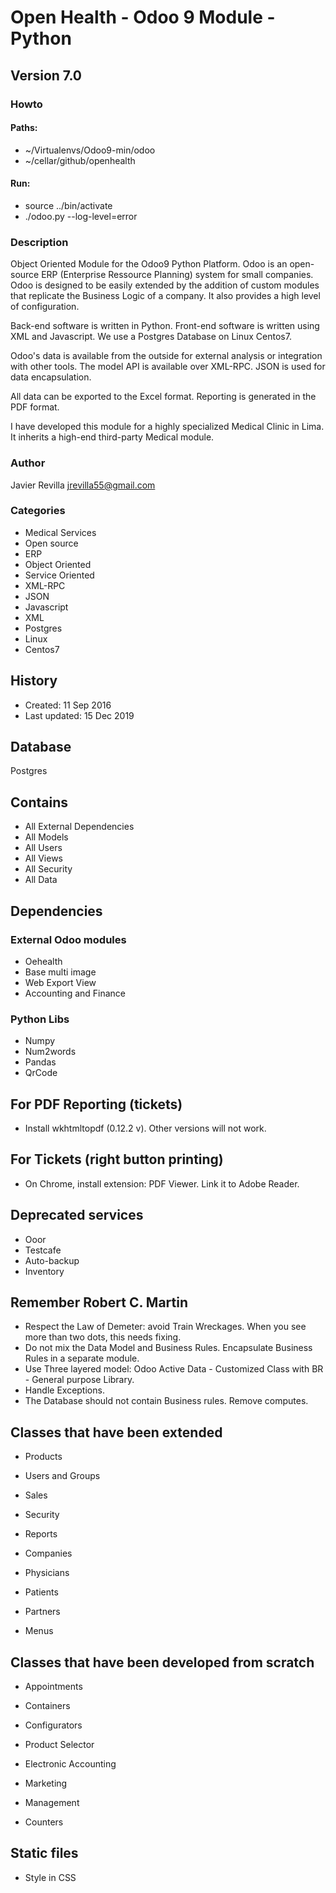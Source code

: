 # Open Health - Odoo 9 Module - Python

## Version 7.0

### Howto

#### Paths:
- ~/Virtualenvs/Odoo9-min/odoo
- ~/cellar/github/openhealth

#### Run:
- source ../bin/activate
- ./odoo.py --log-level=error



### Description
Object Oriented Module for the Odoo9 Python Platform.
Odoo is an open-source ERP (Enterprise Ressource Planning) system for small companies.
Odoo is designed to be easily extended by the addition of custom modules that replicate the Business Logic of a company.
It also provides a high level of configuration.

Back-end software is written in Python. Front-end software is written using XML and Javascript. We use a Postgres Database on Linux Centos7.

Odoo's data is available from the outside for external analysis or integration with other tools.
The model API is available over XML-RPC. JSON is used for data encapsulation.

All data can be exported to the Excel format.
Reporting is generated in the PDF format.


I have developed this module for a highly specialized Medical Clinic in Lima.
It inherits a high-end third-party Medical module.


### Author
Javier Revilla
jrevilla55@gmail.com


### Categories
- Medical Services
- Open source
- ERP
- Object Oriented
- Service Oriented
- XML-RPC
- JSON
- Javascript
- XML
- Postgres
- Linux
- Centos7


## History
- Created: 11 Sep 2016
- Last updated: 15 Dec 2019

## Database
Postgres

## Contains
- All External Dependencies
- All Models
- All Users
- All Views
- All Security
- All Data


## Dependencies

### External Odoo modules
- Oehealth
- Base multi image
- Web Export View
- Accounting and Finance


### Python Libs
- Numpy
- Num2words
- Pandas
- QrCode


## For PDF Reporting (tickets)
- Install wkhtmltopdf (0.12.2 v). Other versions will not work.


## For Tickets (right button printing)
- On Chrome, install extension: PDF Viewer. Link it to Adobe Reader.


## Deprecated services
- Ooor
- Testcafe
- Auto-backup
- Inventory


## Remember Robert C. Martin
- Respect the Law of Demeter: avoid Train Wreckages. When you see more than two dots, this needs fixing.
- Do not mix the Data Model and Business Rules. Encapsulate Business Rules in a separate module.
- Use Three layered model: Odoo Active Data - Customized Class with BR - General purpose Library.
- Handle Exceptions.
- The Database should not contain Business rules. Remove computes.




## Classes that have been extended

- Products

- Users and Groups

- Sales

- Security

- Reports

- Companies

- Physicians

- Patients

- Partners

- Menus



## Classes that have been developed from scratch

- Appointments

- Containers

- Configurators

- Product Selector

- Electronic Accounting

- Marketing

- Management

- Counters


## Static files
- Style in CSS
